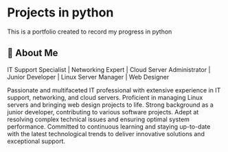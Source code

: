 # Projects in python

This is a portfolio created to record my progress in python


## 🚀 About Me

IT Support Specialist | Networking Expert | Cloud Server Administrator | Junior Developer | Linux Server Manager | Web Designer

Passionate and multifaceted IT professional with extensive experience in IT support, networking, and cloud servers. Proficient in managing Linux servers and bringing web design projects to life. Strong background as a junior developer, contributing to various software projects. Adept at resolving complex technical issues and ensuring optimal system performance. Committed to continuous learning and staying up-to-date with the latest technological trends to deliver innovative solutions and exceptional support.

